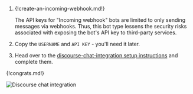1.  {!create-an-incoming-webhook.md!}

    The API keys for "Incoming webhook" bots are limited to only
    sending messages via webhooks. Thus, this bot type lessens
    the security risks associated with exposing the bot's API
    key to third-party services.

1.  Copy the `USERNAME` and `API KEY` - you'll need it later.

1.  Head over to the
    [discourse-chat-integration setup instructions](https://meta.discourse.org/t/68501)
    and complete them.

{!congrats.md!}

![Discourse chat integration](/static/images/integrations/discourse/001.png)
